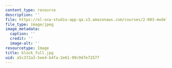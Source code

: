 ```yaml
---
content_type: resource
description: ''
file: https://ol-ocw-studio-app-qa.s3.amazonaws.com/courses/2-003-modeling-dynamics-and-control-i-spring-2005/a5c372a35ee4b4fa2e6199c947e72577_block_full.jpg
file_type: image/jpeg
image_metadata:
  caption: ''
  credit: ''
  image-alt: ''
resourcetype: Image
title: block_full.jpg
uid: a5c372a3-5ee4-b4fa-2e61-99c947e72577
---
```

